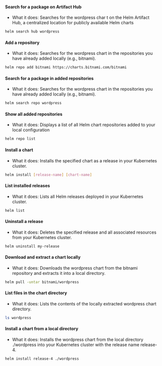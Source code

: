 #### Search for a package on Artifact Hub

- What it does: Searches for the wordpress char t on the Helm Artifact Hub, a centralized location for publicly available Helm charts

```bash
helm search hub wordpress
```

#### Add a repository

- What it does: Searches for the wordpress chart in the repositories you have already added locally (e.g., bitnami).

```bash
helm repo add bitnami https://charts.bitnami.com/bitnami
```

#### Search for a package in added repositories

- What it does: Searches for the wordpress chart in the repositories you have already added locally (e.g., bitnami).

```bash
helm search repo wordpress
```

#### Show all added repositories

- What it does: Displays a list of all Helm chart repositories added to your local configuration

```bash
helm repo list
```

#### Install a chart

- What it does: Installs the specified chart as a release in your Kubernetes cluster.

```bash
helm install [release-name] [chart-name]
```

#### List installed releases

- What it does: Lists all Helm releases deployed in your Kubernetes cluster.

```bash
helm list
```

#### Uninstall a release

- What it does: Deletes the specified release and all associated resources from your Kubernetes cluster.

```bash
helm uninstall my-release
```

#### Download and extract a chart locally

- What it does: Downloads the wordpress chart from the bitnami repository and extracts it into a local directory.

```bash
helm pull -untar bitnami/wordpress
```

#### List files in the chart directory

- What it does: Lists the contents of the locally extracted wordpress chart directory.

```bash
ls wordpress
```

#### Install a chart from a local directory

- What it does: Installs the wordpress chart from the local directory ./wordpress into your Kubernetes cluster with the release name release-4.

```bash
helm install release-4 ./wordpress
```
